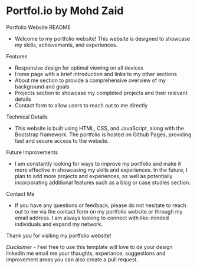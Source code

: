 # Portfol.io by Mohd Zaid
Portfolio Website README
- Welcome to my portfolio website! This website is designed to showcase my skills, achievements, and experiences.

Features
- Responsive design for optimal viewing on all devices
- Home page with a brief introduction and links to my other sections
- About me section to provide a comprehensive overview of my background and goals
- Projects section to showcase my completed projects and their relevant details
- Contact form to allow users to reach out to me directly

Technical Details
- This website is built using HTML, CSS, and JavaScript, along with the Bootstrap framework. The portfolio is hosted on Github Pages, providing fast and secure access to the website.

Future Improvements
- I am constantly looking for ways to improve my portfolio and make it more effective in showcasing my skills and experiences. In the future, I plan to add more projects and experiences, as well as potentially incorporating additional features such as a blog or case studies section.

Contact Me
- If you have any questions or feedback, please do not hesitate to reach out to me via the contact form on my portfolio website or through my email address. I am always looking to connect with like-minded individuals and expand my network.

Thank you for visiting my portfolio website!

*Disclaimer* - Feel free to use this template will love to de your design linkedin me email me your thaughts, experiance, suggestions and improvement areas you can also create a pull request.
